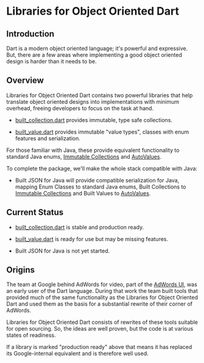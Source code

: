 # Libraries for Object Oriented Dart

## Introduction

Dart is a modern object oriented language; it's powerful and expressive. But,
there are a few areas where implementing a good object oriented design is harder
than it needs to be.


## Overview

Libraries for Object Oriented Dart contains two powerful libraries that help
translate object oriented designs into implementations with minimum overhead,
freeing developers to focus on the task at hand.
 
* [built_collection.dart](https://github.com/google/built_collection.dart#built-collections-for-dart)
  provides immutable, type safe collections.
  
* [built_value.dart](https://github.com/google/built_value.dart#built-values-for-dart)
  provides immutable "value types", classes with enum features and
  serialization.

For those familiar with Java, these provide equivalent functionality to
standard Java enums,
[Immutable Collections](https://github.com/google/guava/wiki/ImmutableCollectionsExplained)
and
[AutoValues](https://github.com/google/auto/tree/master/value#autovalue).

To complete the package, we'll make the whole stack compatible with Java:

* Built JSON for Java will provide compatible serialization for Java,
  mapping Enum Classes to standard Java enums, Built Collections to
  [Immutable Collections](https://github.com/google/guava/wiki/ImmutableCollectionsExplained)
  and Built Values to [AutoValues](https://github.com/google/auto/tree/master/value#autovalue).

  
## Current Status
 
* [built_collection.dart](https://github.com/google/built_collection.dart#built-collections-for-dart)
  is stable and production ready.
  
* [built_value.dart](https://github.com/google/built_value.dart#built-values-for-dart)
  is ready for use but may be missing features.
  
* Built JSON for Java is not yet started.


## Origins

The team at Google behind AdWords for video, part of the
[AdWords UI](adwords.google.com), was an early user of the Dart language.
During that work the team built tools that provided much of the same
functionality as the Libraries for Object Oriented Dart and used them as the
basis for a substantial rewrite of their corner of AdWords.

Libraries for Object Oriented Dart consists of rewrites of these tools suitable
for open sourcing. So, the ideas are well proven, but the code is at various
states of readiness.

If a library is marked "production ready" above that means it has replaced its
Google-internal equivalent and is therefore well used.
